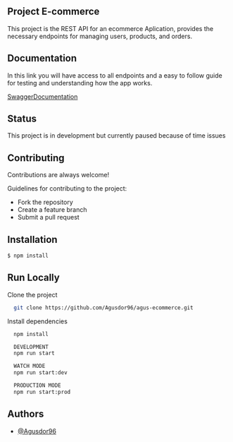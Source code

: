 <p align="center">

 ## Project E-commerce
</p>

This project is the REST API for an ecommerce Aplication, provides the necessary endpoints for managing users, products, and orders. 



## Documentation

In this link you will have access to all endpoints and a easy to follow guide for testing and understanding how the app works.

[SwaggerDocumentation](https://localhost:3000/api)



## Status

This project is in development but currently paused because of time issues
## Contributing

Contributions are always welcome!

Guidelines for contributing to the project:

- Fork the repository
- Create a feature branch
- Submit a pull request


## Installation

```bash
$ npm install
```
    
## Run Locally

Clone the project

```bash
  git clone https://github.com/Agusdor96/agus-ecommerce.git
```
Install dependencies

```bash
  npm install

  DEVELOPMENT
  npm run start

  WATCH MODE
  npm run start:dev

  PRODUCTION MODE
  npm run start:prod
```


## Authors

- [@Agusdor96](https://github.com/Agusdor96)

